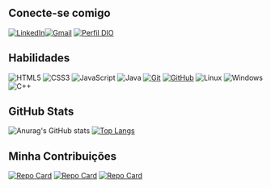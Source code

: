 ## Conecte-se comigo
 [![LinkedIn](https://img.shields.io/badge/LinkedIn-0077B5?style=for-the-badge&logo=linkedin&logoColor=white)](https://www.linkedin.com/in/jarlyson-henrique-534527261/)[![Gmail](https://img.shields.io/badge/Gmail-333333?style=for-the-badge&logo=gmail&logoColor=red)](mailto:jarlyson.henrique@gmail.com)
 [![Perfil DIO](https://img.shields.io/badge/-Meu%20Perfil%20na%20DIO-30A3DC?style=for-the-badge)](https://www.dio.me/users/jarlyson_henrique)
## Habilidades

![HTML5](https://img.shields.io/badge/HTML-000?style=for-the-badge&logo=html5&logoColor=30A3DC)
![CSS3](https://img.shields.io/badge/CSS3-000?style=for-the-badge&logo=css3&logoColor=E94D5F)
![JavaScript](https://img.shields.io/badge/JavaScript-000?style=for-the-badge&logo=javascript&logoColor=30A3DC)
![Java](https://img.shields.io/badge/java-%23ED8B00.svg?style=for-the-badge&logo=openjdk&logoColor=white)
[![Git](https://img.shields.io/badge/Git-000?style=for-the-badge&logo=git&logoColor=E94D5F)]()
[![GitHub](https://img.shields.io/badge/GitHub-000?style=for-the-badge&logo=github&logoColor=30A3DC)]()
![Linux](https://img.shields.io/badge/Linux-000?style=for-the-badge&logo=linux&logoColor=FCC624)
![Windows](https://img.shields.io/badge/Windows-000?style=for-the-badge&logo=windows&logoColor=2CA5E0)
![C++](https://img.shields.io/badge/C%2B%2B-00599C?style=for-the-badge&logo=c%2B%2B&logoColor=white)
## GitHub Stats
![Anurag's GitHub stats](https://github-readme-stats.vercel.app/api?username=JarlysonHG&theme=ambient_gradient&show_icons=true)
[![Top Langs](https://github-readme-stats.vercel.app/api/top-langs/?username=JarlysonHG&layout=compact)](https://github-readme-stats.vercel.app/api/top-langs/?username=JarlysonHG&layout=compact)
## Minha Contribuições
[![Repo Card](https://github-readme-stats.vercel.app/api/pin/?username=JarlysonHG&repo=dio-lab-open-source&theme=ambient_gradient&show_icons=true&icon_color=30A3DC&title_color=FFF&text_color=FFF)](https://github.com/JarlysonHG/dio-lab-open-source)
[![Repo Card](https://github-readme-stats.vercel.app/api/pin/?username=JarlysonHG&repo=Formul-rio-de-Envio-de-dados-para-gmail&theme=ambient_gradient&show_icons=true&icon_color=30A3DC&title_color=FFF&text_color=FFF)](https://github.com/JarlysonHG/Formul-rio-de-Envio-de-dados-para-gmail)
[![Repo Card](https://github-readme-stats.vercel.app/api/pin/?username=JarlysonHG&repo=RAD-Cadastro-de-alunos-e-Calculo-de-Aprova-o-por-Notas&theme=ambient_gradient&show_icons=true&icon_color=30A3DC&title_color=FFF&text_color=FFF)](https://github.com/JarlysonHG/RAD-Cadastro-de-alunos-e-Calculo-de-Aprova-o-por-Notas)

